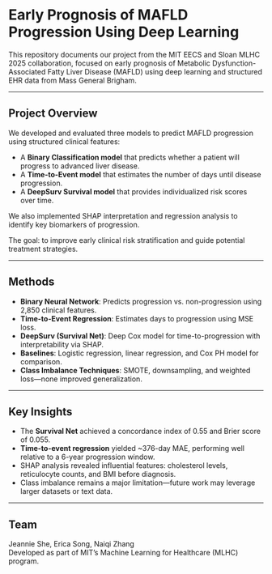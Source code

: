 # Early Prognosis of MAFLD Progression Using Deep Learning

This repository documents our project from the MIT EECS and Sloan MLHC 2025 collaboration, focused on early prognosis of Metabolic Dysfunction-Associated Fatty Liver Disease (MAFLD) using deep learning and structured EHR data from Mass General Brigham.

---

## Project Overview

We developed and evaluated three models to predict MAFLD progression using structured clinical features:

- A **Binary Classification model** that predicts whether a patient will progress to advanced liver disease.
- A **Time-to-Event model** that estimates the number of days until disease progression.
- A **DeepSurv Survival model** that provides individualized risk scores over time.

We also implemented SHAP interpretation and regression analysis to identify key biomarkers of progression.

The goal: to improve early clinical risk stratification and guide potential treatment strategies.

---

## Methods

- **Binary Neural Network**: Predicts progression vs. non-progression using 2,850 clinical features.
- **Time-to-Event Regression**: Estimates days to progression using MSE loss.
- **DeepSurv (Survival Net)**: Deep Cox model for time-to-progression with interpretability via SHAP.
- **Baselines**: Logistic regression, linear regression, and Cox PH model for comparison.
- **Class Imbalance Techniques**: SMOTE, downsampling, and weighted loss—none improved generalization.

---

## Key Insights

- The **Survival Net** achieved a concordance index of 0.55 and Brier score of 0.055.
- **Time-to-event regression** yielded ~376-day MAE, performing well relative to a 6-year progression window.
- SHAP analysis revealed influential features: cholesterol levels, reticulocyte counts, and BMI before diagnosis.
- Class imbalance remains a major limitation—future work may leverage larger datasets or text data.

---

## Team

Jeannie She, Erica Song, Naiqi Zhang  
Developed as part of MIT’s Machine Learning for Healthcare (MLHC) program.

